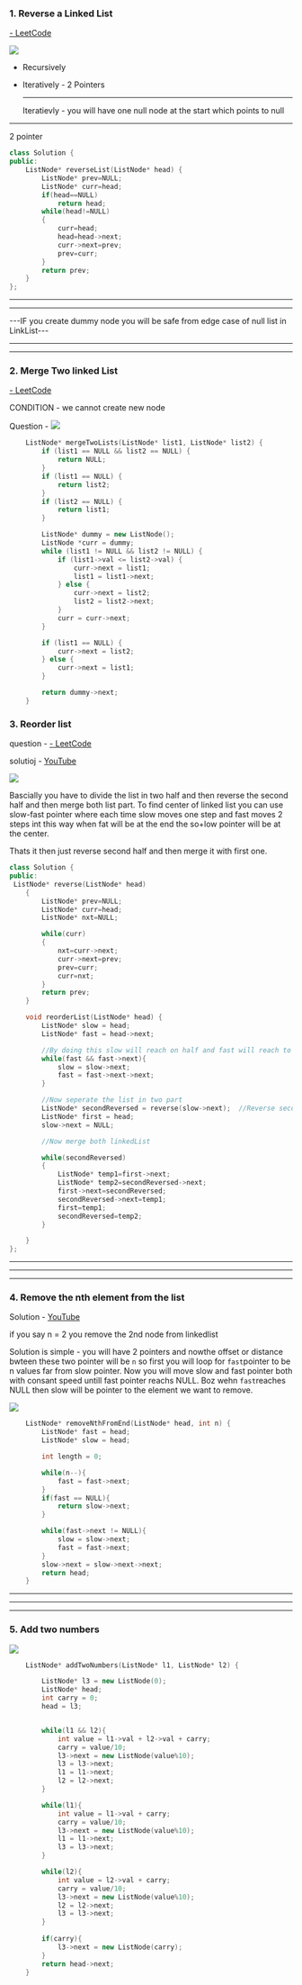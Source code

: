 ### 1. Reverse a Linked List

[- LeetCode](https://leetcode.com/problems/reverse-linked-list/description/)

![](../assets/2024-07-08-22-52-26-image.png)

- Recursively 

- Iteratively - 2 Pointers
  
  ---
  
  Iteratievly - you will have one null node at the start which points to null

---

2 pointer

```cpp
class Solution {
public:
    ListNode* reverseList(ListNode* head) {
        ListNode* prev=NULL;
        ListNode* curr=head;
        if(head==NULL)
            return head;
        while(head!=NULL)
        {
            curr=head;
            head=head->next;
            curr->next=prev;
            prev=curr;
        } 
        return prev;
    }
};
```

---

---

---IF you create dummy node you will be safe from edge case of null list in LinkList---

---

---

### 2. Merge Two linked List

[- LeetCode](https://leetcode.com/problems/merge-two-sorted-lists/)

CONDITION - we cannot create new node

Question - ![](../assets/2024-07-09-22-24-17-image.png)

```cpp
    ListNode* mergeTwoLists(ListNode* list1, ListNode* list2) {
        if (list1 == NULL && list2 == NULL) {
            return NULL;
        }
        if (list1 == NULL) {
            return list2;
        }
        if (list2 == NULL) {
            return list1;
        }

        ListNode* dummy = new ListNode();
        ListNode *curr = dummy;
        while (list1 != NULL && list2 != NULL) {
            if (list1->val <= list2->val) {
                curr->next = list1;
                list1 = list1->next;
            } else {
                curr->next = list2;
                list2 = list2->next;
            }
            curr = curr->next;
        }

        if (list1 == NULL) {
            curr->next = list2;
        } else {
            curr->next = list1;
        }

        return dummy->next; 
    }
```

### 3. Reorder list

question - [- LeetCode](https://leetcode.com/problems/reorder-list/description/)

solutioj - [YouTube](https://youtube.com/watch?v=S5bfdUTrKLM&t=3s)

![](../assets/2024-07-11-00-06-07-image.png)

Bascially you have to divide the list in two half and then reverse the second half and then merge both list part.
To find center of linked list you can use slow-fast pointer where each time slow moves one step and fast moves 2 steps int this way when fat will be at the end the so+low pointer will be at the center.

Thats it then just reverse second half and then merge it with first one.

```cpp
class Solution {
public:
 ListNode* reverse(ListNode* head)
    {
        ListNode* prev=NULL;
        ListNode* curr=head;
        ListNode* nxt=NULL;

        while(curr)
        {
            nxt=curr->next;
            curr->next=prev;
            prev=curr;
            curr=nxt;
        }
        return prev;
    }

    void reorderList(ListNode* head) {
        ListNode* slow = head;
        ListNode* fast = head->next;

        //By doing this slow will reach on half and fast will reach to last
        while(fast && fast->next){
            slow = slow->next;
            fast = fast->next->next;
        }

        //Now seperate the list in two part
        ListNode* secondReversed = reverse(slow->next);  //Reverse second linkedList
        ListNode* first = head;
        slow->next = NULL;

        //Now merge both linkedList

        while(secondReversed)
        {
            ListNode* temp1=first->next;
            ListNode* temp2=secondReversed->next;
            first->next=secondReversed;
            secondReversed->next=temp1;
            first=temp1;
            secondReversed=temp2;
        }

    }
};
```

---

---

---

### 4. Remove the nth element from the list

Solution - [YouTube](https://www.youtube.com/watch?v=XVuQxVej6y8)

if you say n = 2 you remove the 2nd node from linkedlist

Solution is simple - you will have 2 pointers and nowthe offset or distance bwteen these two pointer will be `n` so first you will loop for `fast`pointer to be n values far from slow pointer.
Now you will move slow and fast pointer both with consant speed untill fast pointer reachs NULL.
Boz wehn `fast`reaches NULL then slow will be pointer to the element we want to remove.

![](../assets/2024-07-11-23-30-37-image.png)

```cpp
    ListNode* removeNthFromEnd(ListNode* head, int n) {
        ListNode* fast = head;
        ListNode* slow = head;

        int length = 0;

        while(n--){
            fast = fast->next;
        }
        if(fast == NULL){
            return slow->next;
        }

        while(fast->next != NULL){
            slow = slow->next;
            fast = fast->next;
        }
        slow->next = slow->next->next;
        return head;
    }
```

---

---

---

### 5. Add two numbers

![](../assets/2024-07-12-23-59-11-image.png)



```cpp
    ListNode* addTwoNumbers(ListNode* l1, ListNode* l2) {

        ListNode* l3 = new ListNode(0);
        ListNode* head;
        int carry = 0;
        head = l3;


        while(l1 && l2){
            int value = l1->val + l2->val + carry;
            carry = value/10;
            l3->next = new ListNode(value%10);
            l3 = l3->next;
            l1 = l1->next;
            l2 = l2->next;
        }

        while(l1){
            int value = l1->val + carry;
            carry = value/10;
            l3->next = new ListNode(value%10);
            l1 = l1->next;
            l3 = l3->next;
        }

        while(l2){
            int value = l2->val + carry;
            carry = value/10;
            l3->next = new ListNode(value%10);
            l2 = l2->next;
            l3 = l3->next;
        }
        
        if(carry){
            l3->next = new ListNode(carry);
        }
        return head->next;
    }
```

